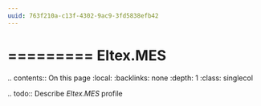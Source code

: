 ```yaml
---
uuid: 763f210a-c13f-4302-9ac9-3fd5838efb42
---
```



=========
Eltex.MES
=========

.. contents:: On this page
    :local:
    :backlinks: none
    :depth: 1
    :class: singlecol

.. todo::
    Describe *Eltex.MES* profile

